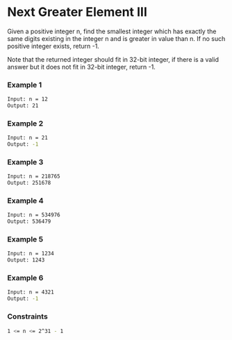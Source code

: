 # Next Greater Element III

Given a positive integer n, find the smallest integer which has exactly the same digits existing in the integer n and is greater in value than n. If no such positive integer exists, return -1.

Note that the returned integer should fit in 32-bit integer, if there is a valid answer but it does not fit in 32-bit integer, return -1.

### Example 1
```sh
Input: n = 12
Output: 21
```

### Example 2
```sh
Input: n = 21
Output: -1
```

### Example 3
```sh
Input: n = 218765
Output: 251678
```

### Example 4
```sh
Input: n = 534976
Output: 536479
```

### Example 5
```sh
Input: n = 1234
Output: 1243
```

### Example 6
```sh
Input: n = 4321
Output: -1
```

### Constraints
```sh
1 <= n <= 2^31 - 1
```
